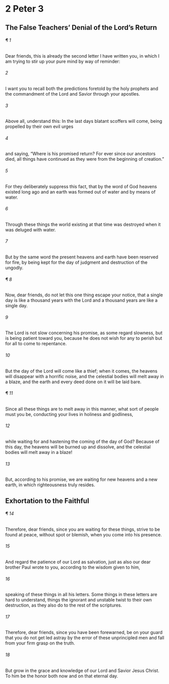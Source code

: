 # 2 Peter 3
## The False Teachers’ Denial of the Lord’s Return
###### ¶ 1
Dear friends, this is already the second letter I have written you, in which I am trying to stir up your pure mind by way of reminder:
###### 2
I want you to recall both the predictions foretold by the holy prophets and the commandment of the Lord and Savior through your apostles.
###### 3
Above all, understand this: In the last days blatant scoffers will come, being propelled by their own evil urges
###### 4
and saying, “Where is his promised return? For ever since our ancestors died, all things have continued as they were from the beginning of creation.”
###### 5
For they deliberately suppress this fact, that by the word of God heavens existed long ago and an earth was formed out of water and by means of water.
###### 6
Through these things the world existing at that time was destroyed when it was deluged with water.
###### 7
But by the same word the present heavens and earth have been reserved for fire, by being kept for the day of judgment and destruction of the ungodly.
###### ¶ 8
Now, dear friends, do not let this one thing escape your notice, that a single day is like a thousand years with the Lord and a thousand years are like a single day.
###### 9
The Lord is not slow concerning his promise, as some regard slowness, but is being patient toward you, because he does not wish for any to perish but for all to come to repentance.
###### 10
But the day of the Lord will come like a thief; when it comes, the heavens will disappear with a horrific noise, and the celestial bodies will melt away in a blaze, and the earth and every deed done on it will be laid bare.
###### ¶ 11
Since all these things are to melt away in this manner, what sort of people must you be, conducting your lives in holiness and godliness,
###### 12
while waiting for and hastening the coming of the day of God? Because of this day, the heavens will be burned up and dissolve, and the celestial bodies will melt away in a blaze!
###### 13
But, according to his promise, we are waiting for new heavens and a new earth, in which righteousness truly resides.
## Exhortation to the Faithful
###### ¶ 14
Therefore, dear friends, since you are waiting for these things, strive to be found at peace, without spot or blemish, when you come into his presence.
###### 15
And regard the patience of our Lord as salvation, just as also our dear brother Paul wrote to you, according to the wisdom given to him,
###### 16
speaking of these things in all his letters. Some things in these letters are hard to understand, things the ignorant and unstable twist to their own destruction, as they also do to the rest of the scriptures.
###### 17
Therefore, dear friends, since you have been forewarned, be on your guard that you do not get led astray by the error of these unprincipled men and fall from your firm grasp on the truth.
###### 18
But grow in the grace and knowledge of our Lord and Savior Jesus Christ. To him be the honor both now and on that eternal day.
